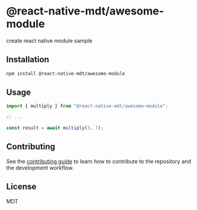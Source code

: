 # @react-native-mdt/awesome-module

create react native module sample

## Installation

```sh
npm install @react-native-mdt/awesome-module
```

## Usage

```js
import { multiply } from "@react-native-mdt/awesome-module";

// ...

const result = await multiply(3, 7);
```

## Contributing

See the [contributing guide](CONTRIBUTING.md) to learn how to contribute to the repository and the development workflow.

## License

MDT
